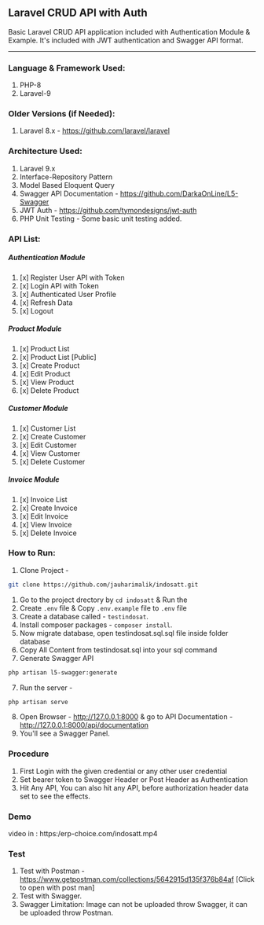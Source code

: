 ## Laravel CRUD API with Auth
Basic Laravel CRUD API application included with Authentication Module & Example. It's included with JWT authentication and Swagger API format.

----

### Language & Framework Used:
1. PHP-8
1. Laravel-9

### Older Versions (if Needed):
1. Laravel 8.x - https://github.com/laravel/laravel

### Architecture Used:
1. Laravel 9.x
1. Interface-Repository Pattern
1. Model Based Eloquent Query
1. Swagger API Documentation - https://github.com/DarkaOnLine/L5-Swagger
1. JWT Auth - https://github.com/tymondesigns/jwt-auth
1. PHP Unit Testing - Some basic unit testing added.

### API List:
##### Authentication Module
1. [x] Register User API with Token
1. [x] Login API with Token
1. [x] Authenticated User Profile
1. [x] Refresh Data
1. [x] Logout

##### Product Module
1. [x] Product List
1. [x] Product List [Public]
1. [x] Create Product
1. [x] Edit Product
1. [x] View Product
1. [x] Delete Product



##### Customer Module
1. [x] Customer List
1. [x] Create Customer
1. [x] Edit Customer
1. [x] View Customer
1. [x] Delete Customer

##### Invoice Module
1. [x] Invoice List
1. [x] Create Invoice
1. [x] Edit Invoice
1. [x] View Invoice
1. [x] Delete Invoice

### How to Run:
1. Clone Project - 

```bash
git clone https://github.com/jauharimalik/indosatt.git
```
1. Go to the project drectory by `cd indosatt` & Run the
2. Create `.env` file & Copy `.env.example` file to `.env` file
3. Create a database called - `testindosat`.
4. Install composer packages - `composer install`.
5. Now migrate database, open testindosat.sql.sql file inside folder database
6. Copy All Content from testindosat.sql into your sql command
7. Generate Swagger API
``` bash
php artisan l5-swagger:generate
```
7. Run the server -
``` bash
php artisan serve
```
8. Open Browser -
http://127.0.0.1:8000 & go to API Documentation -
http://127.0.0.1:8000/api/documentation
9. You'll see a Swagger Panel.


### Procedure
1. First Login with the given credential or any other user credential
1. Set bearer token to Swagger Header or Post Header as Authentication
1. Hit Any API, You can also hit any API, before authorization header data set to see the effects.


### Demo
video in : https:/erp-choice.com/indosatt.mp4

### Test
1. Test with Postman - https://www.getpostman.com/collections/5642915d135f376b84af [Click to open with post man]
1. Test with Swagger.
1. Swagger Limitation: Image can not be uploaded throw Swagger, it can be uploaded throw Postman.
